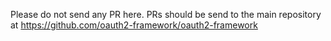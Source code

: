Please do not send any PR here.
PRs should be send to the main repository at https://github.com/oauth2-framework/oauth2-framework
